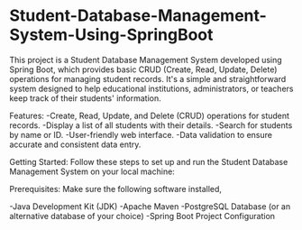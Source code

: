 # Student-Database-Management-System-Using-SpringBoot
This project is a Student Database Management System developed using Spring Boot, which provides basic CRUD (Create, Read, Update, Delete) operations for managing student records. It's a simple and straightforward system designed to help educational institutions, administrators, or teachers keep track of their students' information.

Features:
-Create, Read, Update, and Delete (CRUD) operations for student records.
-Display a list of all students with their details.
-Search for students by name or ID.
-User-friendly web interface.
-Data validation to ensure accurate and consistent data entry.

Getting Started:
Follow these steps to set up and run the Student Database Management System on your local machine:

Prerequisites:
Make sure the following software installed,

-Java Development Kit (JDK)
-Apache Maven
-PostgreSQL Database (or an alternative database of your choice)
-Spring Boot Project Configuration

